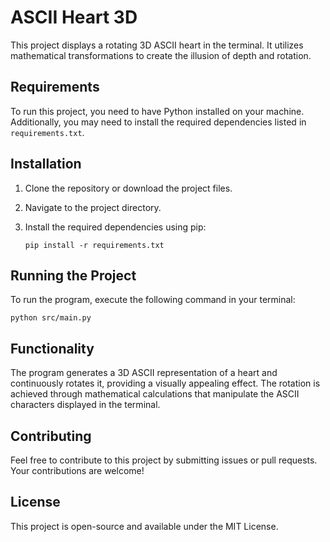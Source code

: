 # ASCII Heart 3D

This project displays a rotating 3D ASCII heart in the terminal. It utilizes mathematical transformations to create the illusion of depth and rotation.

## Requirements

To run this project, you need to have Python installed on your machine. Additionally, you may need to install the required dependencies listed in `requirements.txt`.

## Installation

1. Clone the repository or download the project files.
2. Navigate to the project directory.
3. Install the required dependencies using pip:

   ```
   pip install -r requirements.txt
   ```

## Running the Project

To run the program, execute the following command in your terminal:

```
python src/main.py
```

## Functionality

The program generates a 3D ASCII representation of a heart and continuously rotates it, providing a visually appealing effect. The rotation is achieved through mathematical calculations that manipulate the ASCII characters displayed in the terminal.

## Contributing

Feel free to contribute to this project by submitting issues or pull requests. Your contributions are welcome!

## License

This project is open-source and available under the MIT License.